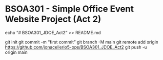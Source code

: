 # BSOA301 - Simple Office Event Website Project (Act 2)
echo “# BSOA301_JDOE_Act2” >> README.md

git init
git commit -m “first commit”
git branch -M main
git remote add origin https://github.com/jonacellerio5-ops/BSOA301_JDOE_Act2
git push -u origin main
